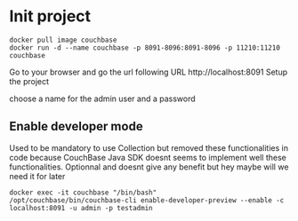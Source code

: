 # Init project

```shell
docker pull image couchbase
docker run -d --name couchbase -p 8091-8096:8091-8096 -p 11210:11210 couchbase
```

Go to your browser and go the url following URL http://localhost:8091
Setup the project

choose a name for the admin user and a password

## Enable developer mode
Used to be mandatory to use Collection but removed these functionalities in code because CouchBase Java SDK doesnt seems to implement well these functionalities.
Optionnal and doesnt give any benefit but hey maybe will we need it for later
```shell
docker exec -it couchbase "/bin/bash"
/opt/couchbase/bin/couchbase-cli enable-developer-preview --enable -c localhost:8091 -u admin -p testadmin
```
